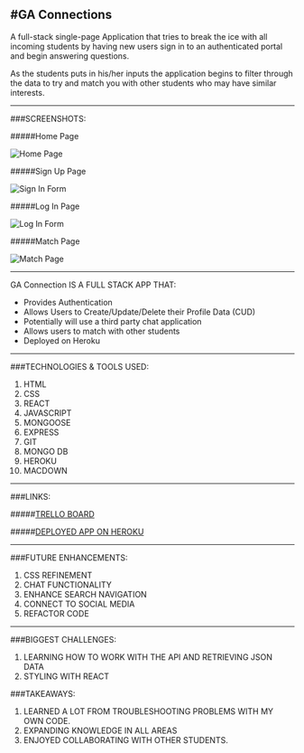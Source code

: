 #GA Connections
---
A full-stack single-page Application that tries to break the ice with all incoming students by having new users sign in to an authenticated portal and begin answering questions.

As the students puts in his/her inputs the application begins to filter through the data to try and match you with other students who may have similar interests. 
___
###SCREENSHOTS:

#####Home Page

![Home Page](https://i.imgur.com/8YFLOUz.png)

#####Sign Up Page

![Sign In Form](https://i.imgur.com/Q9AffYj.png)

#####Log In Page

![Log In Form](https://i.imgur.com/354njs7.png)

#####Match Page

![Match Page](https://i.imgur.com/RQ0kQpc.png)

---

GA Connection IS A FULL STACK APP THAT:

* Provides Authentication
* Allows Users to Create/Update/Delete their Profile Data (CUD)
* Potentially will use a third party chat application
* Allows users to match with other students
* Deployed on Heroku

---

###TECHNOLOGIES & TOOLS USED:

1. HTML
2. CSS
3. REACT
4. JAVASCRIPT
5. MONGOOSE
6. EXPRESS
6. GIT
7. MONGO DB
8. HEROKU
9. MACDOWN

---

###LINKS:

#####[TRELLO BOARD](https://trello.com/b/Ud9eG4wZ/react)

#####[DEPLOYED APP ON HEROKU](https://connections2121.herokuapp.com)

---

###FUTURE ENHANCEMENTS:

1. CSS REFINEMENT
2. CHAT FUNCTIONALITY
3. ENHANCE SEARCH NAVIGATION
4. CONNECT TO SOCIAL MEDIA
6. REFACTOR CODE

---

###BIGGEST CHALLENGES:

1. LEARNING HOW TO WORK WITH THE API AND RETRIEVING JSON DATA
2. STYLING WITH REACT

###TAKEAWAYS:

1. LEARNED A LOT FROM TROUBLESHOOTING PROBLEMS WITH MY OWN CODE.
2. EXPANDING KNOWLEDGE IN ALL AREAS
3. ENJOYED COLLABORATING WITH OTHER STUDENTS.  

